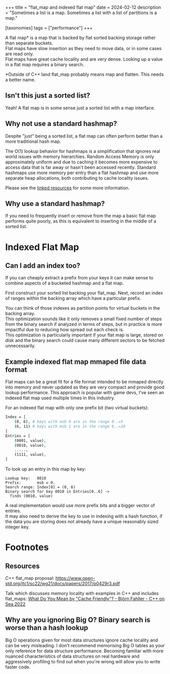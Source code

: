 +++
title = "flat_map and indexed flat map"
date = 2024-02-12
description = "Sometimes a list is a map. Sometimes a list with a list of partitions is a map."

[taxonomies]
tags = ["performance"]
+++

A flat map* is a map that is backed by flat sorted backing storage rather than separate buckets.  
Flat maps have slow insertion as they need to move data, or in some cases are read only.  
Flat maps have great cache locality and are very dense. Looking up a value in a flat map requires a binary search.

*Outside of C++ land flat_map probably means map and flatten. This needs a better name.

## Isn't this just a sorted list?

Yeah! A flat map is in some sense just a sorted list with a map interface.

## Why not use a standard hashmap?

Despite "just" being a sorted list, a flat map can often perform better than a more traditional hash map.

The O(1) lookup behavior for hashmaps is a simplification that ignores real world issues with memory hierarchies. Random Access Memory is only approximately uniform and due to caching it becomes more expensive to access data that is far away or hasn't been accessed recently.
Standard hashmaps use more memory per entry than a flat hashmap and use more separate heap allocations, both contributing to cache locality issues.

Please see the [linked resources](#resources) for some more information.

## Why use a standard hashmap?

If you need to frequently insert or remove from the map a basic flat map performs quite poorly, as this is equivalent to inserting in the middle of a sorted list.

# Indexed Flat Map

## Can I add an index too?

If you can cheaply extract a prefix from your keys it can make sense to combine aspects of a bucketed hashmap and a flat map.

First construct your sorted list backing your flat_map. Next, record an index of ranges within the backing array which have a particular prefix.

You can think of those indexes as partition points for virtual buckets in the backing array.  
This optimization sounds like it only removes a small fixed number of steps from the binary search if analyzed in terms of steps, but in practice is more impactful due to reducing how spread out each check is.  
This optimization is particularly important if your flat map is large, stored on disk and the binary search could cause many different sectors to be fetched unnecessarily.  

## Example indexed flat map mmaped file data format

Flat maps can be a great fit for a file format intended to be mmaped directly into memory and never updated as they are very compact and provide good lookup performance. This approach is popular with game devs, I've seen an indexed flat map used multiple times in this industry.

For an indexed flat map with only one prefix bit (two virtual buckets):

```sh
Index = [
    (0, 6), # keys with msb 0 are in the range 0..=5
    (6, 11) # keys with msb 1 are in the range 6..=10
]
Entries = [
    (0001, value),
    (0010, value),
    .....,
    (1111, value),
]
```

To look up an entry in this map by key:

```
Lookup key:   0010
Prefix:       msb = 0.
Search range: Index[0] = (0, 6)
Binary search for key 0010 in Entries[0..6] ->
  finds (0010, value)
```

A real implementation would use more prefix bits and a bigger vector of entries.  
It may also need to derive the key to use in indexing with a hash function, if the data you are storing does not already have a unique reasonably sized integer key.

# Footnotes

## Resources

C++ flat_map proposal: https://www.open-std.org/jtc1/sc22/wg21/docs/papers/2017/p0429r3.pdf

Talk which discusses memory locality with examples in C++ and includes flat_maps: [What Do You Mean by "Cache Friendly"? - Björn Fahller - C++ on Sea 2022](https://www.youtube.com/watch?v=yyNWKHoDtMs)

## Why are you ignoring Big O? Binary search is worse than a hash lookup

Big O operations given for most data structures ignore cache locality and can be very misleading. I don't recommend memorising Big O tables as your only reference for data structure performance. Becoming familiar with more nuanced characteristics of data structures on real hardware and aggressively profiling to find out when you're wrong will allow you to write faster code.
